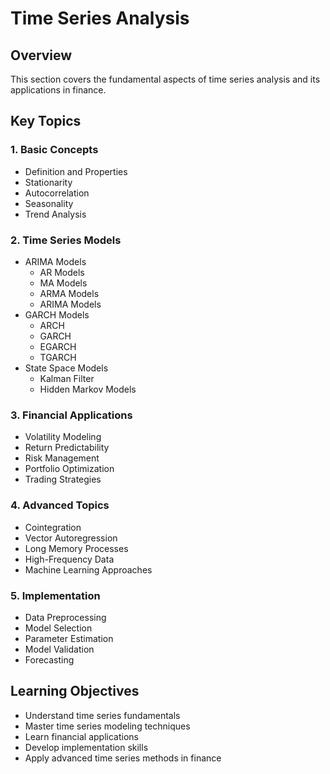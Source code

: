 # Time Series Analysis

## Overview
This section covers the fundamental aspects of time series analysis and its applications in finance.

## Key Topics

### 1. Basic Concepts
- Definition and Properties
- Stationarity
- Autocorrelation
- Seasonality
- Trend Analysis

### 2. Time Series Models
- ARIMA Models
  - AR Models
  - MA Models
  - ARMA Models
  - ARIMA Models
- GARCH Models
  - ARCH
  - GARCH
  - EGARCH
  - TGARCH
- State Space Models
  - Kalman Filter
  - Hidden Markov Models

### 3. Financial Applications
- Volatility Modeling
- Return Predictability
- Risk Management
- Portfolio Optimization
- Trading Strategies

### 4. Advanced Topics
- Cointegration
- Vector Autoregression
- Long Memory Processes
- High-Frequency Data
- Machine Learning Approaches

### 5. Implementation
- Data Preprocessing
- Model Selection
- Parameter Estimation
- Model Validation
- Forecasting

## Learning Objectives
- Understand time series fundamentals
- Master time series modeling techniques
- Learn financial applications
- Develop implementation skills
- Apply advanced time series methods in finance 